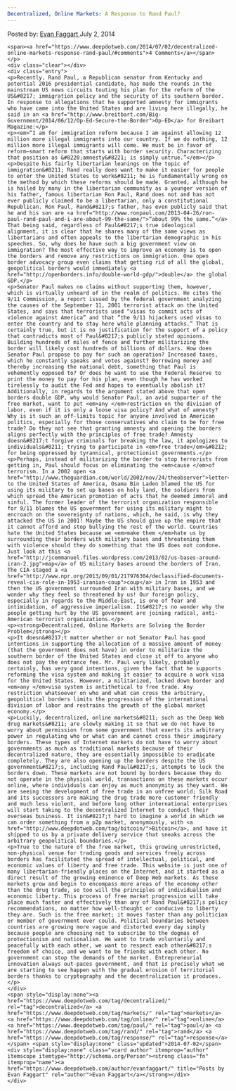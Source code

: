 ```yaml
---
Decentralized, Online Markets: A Response to Rand Paul?
---
```

<article class="post-listing post-6080 post type-post status-publish format-standard has-post-thumbnail hentry category-deepdot-news tag-decentralized tag-markets tag-online tag-paul tag-rand tag-response">
    <div class="post-inner">
    <p class="post-meta">
    <span>Posted by: <a href="https://www.deepdotweb.com/author/evanfaggart/" title="">Evan Faggart </a></span>
    <span>July 2, 2014</span>
    
    <span><a href="https://www.deepdotweb.com/2014/07/02/decentralized-online-markets-response-rand-paul/#comments">4 Comments</a></span>
    </p>
    <div class="clear"></div>
    <div class="entry">
    <p>Recently, Rand Paul, a Republican senator from Kentucky and potential 2016 presidential candidate, has made the rounds in the mainstream US news circuits touting his plan for the reform of the US&#8217; immigration policy and the security of its southern border. In response to allegations that he supported amnesty for immigrants who have came into the United States and are living here illegally, he said in an <a href="http://www.breitbart.com/Big-Government/2014/06/12/Op-Ed-Secure-the-Border">Op-ED</a> for Breibart Magazine:</p>
    <p><em>“I am for immigration reform because I am against allowing 12 million more illegal immigrants into our country. If we do nothing, 12 million more illegal immigrants will come. We must be in favor of reform—smart reform that starts with border security. Characterizing that position as &#8220;amnesty&#8221; is simply untrue.”</em></p>
    <p>Despite his fairly libertarian leanings on the topic of immigration&#8211; Rand really does want to make it easier for people to enter the United States to work&#8211; he is fundamentally wrong on the method by which these reforms should be made. Granted, although he is hailed by many in the libertarian community as a younger version of his father, famous libertarian Ron Paul, Rand does not and has not ever publicly claimed to be a libertarian, only a constitutional Republican. Ron Paul, Rand&#8217;s father, has even publicly said that he and his son are <a href="http://www.ronpaul.com/2013-04-26/ron-paul-rand-paul-and-i-are-about-99-the-same/">“about 99% the same.”</a> That being said, regardless of Paul&#8217;s true ideological alignment, it is clear that he shares many of the same views as libertarians and often appeals to the libertarian demographic in his speeches. So, why does he have such a big government view on immigration? The most effective way to improve an economy is to open the borders and remove any restrictions on immigration. One open border advocacy group even claims that getting rid of all the global, geopolitical borders would immediately <a href="http://openborders.info/double-world-gdp/">double</a> the global GDP.</p>
    <p>Senator Paul makes no claims without supporting them, however, which is virtually unheard of in the realm of politics. He cites the 9/11 Commission, a report issued by the federal government analyzing the causes of the September 11, 2001 terrorist attack on the United States, and says that terrorists used “visas to commit acts of violence against America” and that “the 9/11 hijackers used visas to enter the country and to stay here while planning attacks.” That is certainly true, but it is no justification for the support of a policy that contradicts most of Paul&#8217;s publicly stated opinions. Building hundreds of miles of fence and further militarizing the border will likely cost hundreds of billions of dollars. How does Senator Paul propose to pay for such an operation? Increased taxes, which he constantly speaks and votes against? Borrowing money and thereby increasing the national debt, something that Paul is vehemently opposed to? Or does he want to use the Federal Reserve to print the money to pay for his plan, even though he has worked tirelessly to audit the Fed and hopes to eventually abolish it? Additionally, in regards to the argument stated above that open borders double GDP, why would Senator Paul, an avid supporter of the free market, want to put <em>any </em>restriction on the division of labor, even if it is only a loose visa policy? And what of amnesty? Why is it such an off-limits topic for anyone involved in American politics, especially for those conservatives who claim to be for free trade? Do they not see that granting amnesty and opening the borders aligns perfectly with the principles of free trade? Amnesty doesn&#8217;t forgive criminals for breaking the law, it apologizes to individuals&#8211; trying to participate in <em>free trade</em>&#8212; for being oppressed by tyrannical, protectionist governments.</p>
    <p>Perhaps, instead of militarizing the border to stop terrorists from getting in, Paul should focus on eliminating the <em>cause </em>of terrorism. In a 2002 open <a href="http://www.theguardian.com/world/2002/nov/24/theobserver">letter</a> to the United States of America, Osama Bin Laden blamed the US for using its military to set up bases on holy land, the soldiers from which spread the American promotion of acts that he deemed immoral and sinful. The former leader of the terrorist organization responsible for 9/11 blames the US government for using its military might to encroach on the sovereignty of nations, which, he said, is why they attacked the US in 2001! Maybe the US should give up the empire that it cannot afford and stop bullying the rest of the world. Countries hate the United States because we <em>make them </em>hate us by surrounding their borders with military bases and threatening them with violence should they do something that the US does not condone. Just look at this <a href="http://jcemmanuel.files.wordpress.com/2013/02/us-bases-around-iran-2.jpg">map</a> of US military bases around the borders of Iran. The CIA staged a <a href="http://www.npr.org/2013/09/01/217976304/declassified-documents-reveal-cia-role-in-1953-iranian-coup">coup</a> in Iran in 1953 and then the US government surrounded Iran with military bases, and we wonder why they feel so threatened by us! Our foreign policy, especially in regards to the Middle-East, is one of fear and intimidation, of aggressive imperialism. It&#8217;s no wonder why the people getting hurt by the US government are joining radical, anti-American terrorist organizations.</p>
    <p><strong>Decentralized, Online Markets are Solving the Border Problem</strong></p>
    <p>It doesn&#8217;t matter whether or not Senator Paul has good intentions in supporting the allocation of a massive amount of money (that the government does not have) in order to militarize the southern border of the United States and close it off to anyone who does not pay the entrance fee. Mr. Paul very likely, probably certainly, has very good intentions, given the fact that he supports reforming the visa system and making it easier to acquire a work visa for the United States. However, a militarized, locked down border and <em>any </em>visa system is antithetical to free trade. Any restriction whatsoever on who and what can cross the arbitrary, geopolitical borders limits the progression of the international division of labor and restrains the growth of the global market economy.</p>
    <p>Luckily, decentralized, online markets&#8211; such as the Deep Web drug markets&#8211; are slowly making it so that we do not have to worry about permission from some government that exerts its arbitrary power in regulating who or what can and cannot cross their imaginary borders. These types of Internet markets do not have to worry about governments as much as traditional markets because of their decentralized nature, they are essentially impossible to eradicate completely. They are also opening up the borders despite the US government&#8217;s, including Rand Paul&#8217;s, attempts to lock the borders down. These markets are not bound by borders because they do not operate in the physical world, transactions on these markets occur online, where individuals can enjoy as much anonymity as they want. We are seeing the development of free trade in an unfree world; Silk Road and its successors are making the drug trade more customer friendly and much less violent, and before long other international enterprises will start taking to the decentralized Internet to conduct their overseas business. It isn&#8217;t hard to imagine a world in which we can order something from a p2p market, anonymously, with <a href="http://www.deepdotweb.com/tag/bitcoin/">Bitcoin</a>, and have it shipped to us by a private delivery service that sneaks across the arbitrary geopolitical boundaries.</p>
    <p>True to the nature of the free market, this growing unrestricted, non-physical venue for trading goods and services freely across borders has facilitated the spread of intellectual, political, and economic values of liberty and free trade. This website is just one of many libertarian-friendly places on the Internet, and it started as a direct result of the growing eminence of Deep Web markets. As these markets grow and begin to encompass more areas of the economy other than the drug trade, so too will the principles of individualism and economic liberty. This process of free market progression will take place much faster and effectively than any of Rand Paul&#8217;s policy recommendations, no matter how well-thought or conducive to liberty they are. Such is the free market; it moves faster than any politician or member of government ever could. Political boundaries between countries are growing more vague and distorted every day simply because people are choosing not to subscribe to the dogmas of protectionism and nationalism. We want to trade voluntarily and peacefully with each other, we want to respect each other&#8217;s freedom of choice, and we want to be friends with each other. No government can stop the demands of the market. Entrepreneurial innovation always out-paces government, and that is precisely what we are starting to see happen with the gradual erosion of territorial borders thanks to cryptography and the decentralization it produces.</p>
    </div>
    <span style="display:none"><a href="https://www.deepdotweb.com/tag/decentralized/" rel="tag">decentralized</a> <a href="https://www.deepdotweb.com/tag/markets/" rel="tag">markets</a> <a href="https://www.deepdotweb.com/tag/online/" rel="tag">online</a> <a href="https://www.deepdotweb.com/tag/paul/" rel="tag">paul</a> <a href="https://www.deepdotweb.com/tag/rand/" rel="tag">rand</a> <a href="https://www.deepdotweb.com/tag/response/" rel="tag">response</a></span> <span style="display:none" class="updated">2014-07-02</span>
    <div style="display:none" class="vcard author" itemprop="author" itemscope itemtype="http://schema.org/Person"><strong class="fn" itemprop="name"><a href="https://www.deepdotweb.com/author/evanfaggart/" title="Posts by Evan Faggart" rel="author">Evan Faggart</a></strong></div>
    </div>
</article>

